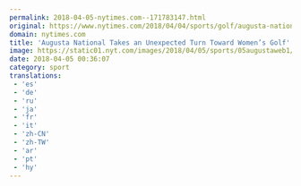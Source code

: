 ```yaml
---
permalink: 2018-04-05-nytimes.com--171783147.html
original: https://www.nytimes.com/2018/04/04/sports/golf/augusta-national-womens-tournament.html?partner=rss&amp;emc=rss
domain: nytimes.com
title: 'Augusta National Takes an Unexpected Turn Toward Women’s Golf'
image: https://static01.nyt.com/images/2018/04/05/sports/05augustaweb1/05augustaweb1-mediumThreeByTwo440.jpg
date: 2018-04-05 00:36:07
category: sport
translations: 
 - 'es'
 - 'de'
 - 'ru'
 - 'ja'
 - 'fr'
 - 'it'
 - 'zh-CN'
 - 'zh-TW'
 - 'ar'
 - 'pt'
 - 'hy'
---
```


